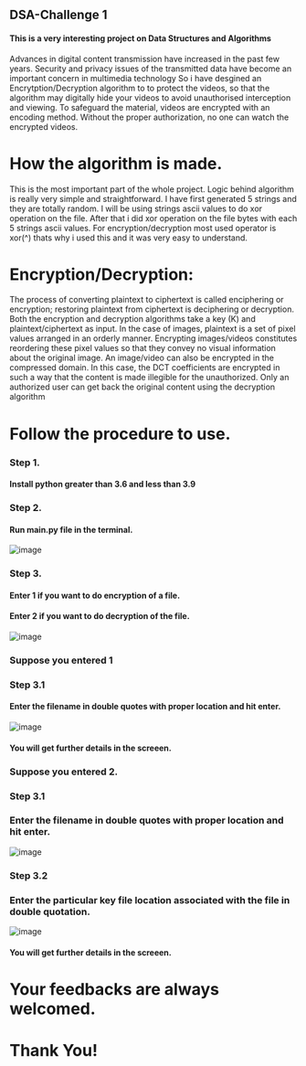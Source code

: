 ## DSA-Challenge 1
#### This is a very interesting project on Data Structures and Algorithms
Advances in digital content transmission have increased in the past few years. Security and privacy issues of the transmitted data have become an important concern in multimedia technology
So i have desgined an Encrytption/Decryption algorithm to to protect the videos, so that the algorithm may digitally hide your videos to avoid unauthorised interception and viewing. To safeguard the material, videos are encrypted with an encoding method. Without the proper authorization, no one can watch the encrypted videos.

# How the algorithm is made.
This is the most important part of the whole project.
Logic behind algorithm is really very simple and straightforward.
I have first generated 5 strings and they are totally random.
I will be using strings ascii values to do xor operation on the file.
After that i did xor operation on the file bytes with each 5 strings ascii values.
For encryption/decryption most used operator is xor(^) thats why i used this and it was very easy to understand.

# Encryption/Decryption:
The process of converting plaintext to ciphertext is called enciphering or encryption; restoring plaintext from ciphertext is deciphering or decryption. Both the encryption and decryption algorithms take a key (K) and plaintext/ciphertext as input. In the case of images, plaintext is a set of pixel values arranged in an orderly manner. Encrypting images/videos constitutes reordering these pixel values so that they convey no visual information about the original image. An image/video can also be encrypted in the compressed domain. In this case, the DCT coefficients are encrypted in such a way that the content is made illegible for the unauthorized. Only an authorized user can get back the original content using the decryption algorithm


# Follow the procedure to use.
### Step 1.
#### Install python greater than 3.6 and less than 3.9 

### Step 2.
#### Run main.py file in the terminal.
![image](https://user-images.githubusercontent.com/90147205/153707330-b2f444c6-b376-44e4-90a3-6d714e6c77e6.png)


### Step 3.
#### Enter 1 if you want to do encryption of a file.
#### Enter 2 if you want to do decryption of the file.
![image](https://user-images.githubusercontent.com/90147205/153707343-3c094b56-ddba-4cc5-9cc3-51a8881b959f.png)


### Suppose you entered 1
### Step 3.1
#### Enter the filename in double quotes with proper location and hit enter.
![image](https://user-images.githubusercontent.com/90147205/153707372-a0e803ff-0157-40dd-bc02-e4e10000956d.png)
#### You will get further details in the screeen.

### Suppose you entered 2.
### Step 3.1
### Enter the filename in double quotes with proper location and hit enter.
![image](https://user-images.githubusercontent.com/90147205/153707566-e3dc100c-a757-448c-a2b9-22a16d8b3e90.png)

### Step 3.2
### Enter the particular key file location associated with the file in double quotation.
![image](https://user-images.githubusercontent.com/90147205/153707605-eba01b17-8785-4a77-9d32-a97ee30deb37.png)
#### You will get further details in the screeen.
# Your feedbacks are always welcomed.
# Thank You!
